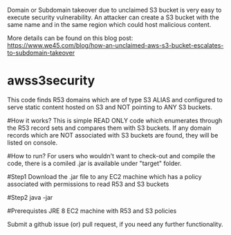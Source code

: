 Domain or Subdomain takeover due to unclaimed S3 bucket is very easy to execute security vulnerability. An attacker can create a S3 bucket with the same name and in the same region which could host malicious content.

More details can be found on this blog post:
https://www.we45.com/blog/how-an-unclaimed-aws-s3-bucket-escalates-to-subdomain-takeover

# awss3security
This code finds R53 domains which are of type S3 ALIAS and configured to serve static content hosted on S3 and NOT pointing to ANY S3 buckets.

#How it works?
This is simple READ ONLY code which enumerates through the R53 record sets and compares them with S3 buckets. If any domain records which are NOT associated with S3 buckets are found, they will be listed on console.

#How to run?
For users who wouldn't want to check-out and compile the code, there is a comiled .jar is available under "target" folder.

#Step1
Download the .jar file to any EC2 machine which has a policy associated with permissions to read R53 and S3 buckets

#Step2
java -jar <jarfilename>

#Prerequistes
JRE 8
EC2 machine with R53 and S3 policies

Submit a github issue (or) pull request, if you need any further functionality.
